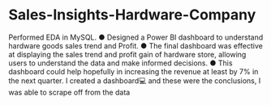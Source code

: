 # Sales-Insights-Hardware-Company
 Performed EDA in MySQL.
● Designed a Power BI dashboard to understand hardware goods sales trend and Profit.
● The final dashboard was effective at displaying the sales trend and profit gain of hardware store, allowing users to understand the data and make informed decisions.
● This dashboard could help hopefully in increasing the revenue at least by 7% in the next quarter.
 I created a dashboard💻 and these were the conclusions, I was able to scrape off from the data
